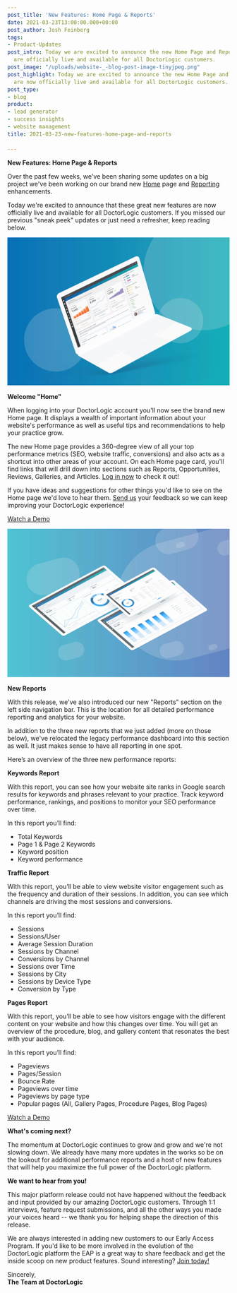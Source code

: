 ```yaml
---
post_title: 'New Features: Home Page & Reports'
date: 2021-03-23T13:00:00.000+00:00
post_author: Josh Feinberg
tags:
- Product-Updates
post_intro: Today we are excited to announce the new Home Page and Reporting enhancements
  are officially live and available for all DoctorLogic customers.
post_image: "/uploads/website-_-blog-post-image-tinyjpeg.png"
post_highlight: Today we are excited to announce the new Home Page and Reporting enhancements
  are now officially live and available for all DoctorLogic customers.
post_type:
- blog
product:
- lead generator
- success insights
- website management
title: 2021-03-23-new-features-home-page-and-reports

---
```

**New Features: Home Page & Reports**

Over the past few weeks, we've been sharing some updates on a big project we've been working on our brand new [Home](https://doctorlogic.com/blog/homepage-redesign.html) page and [Reporting](https://doctorlogic.com/blog/new-homepage-and-reporting-coming-soon.html) enhancements.

Today we're excited to announce that these great new features are now officially live and available for all DoctorLogic customers. If you missed our previous "sneak peek" updates or just need a refresher, keep reading below.

![](/uploads/hp-macbook-tiny-jpeg.jpg)

**Welcome "Home"**

When logging into your DoctorLogic account you'll now see the brand new Home page. It displays a wealth of important information about your website's performance as well as useful tips and recommendations to help your practice grow.

The new Home page provides a 360-degree view of all your top performance metrics (SEO, website traffic, conversions) and also acts as a shortcut into other areas of your account. On each Home page card, you'll find links that will drill down into sections such as Reports, Opportunities, Reviews, Galleries, and Articles. [Log in now](https://admin.doctorlogic.com/) to check it out!

If you have ideas and suggestions for other things you'd like to see on the Home page we'd love to hear them. [Send us](mailto:success@doctorlogic.com) your feedback so we can keep improving your DoctorLogic experience!

[Watch a Demo](https://doctorlogic.wistia.com/medias/e5cyalzckx)

![](/uploads/reports-macbook-tiny-jpeg.jpg)

**New Reports**

With this release, we've also introduced our new "Reports" section on the left side navigation bar. This is the location for all detailed performance reporting and analytics for your website.

In addition to the three new reports that we just added (more on those below), we've relocated the legacy performance dashboard into this section as well. It just makes sense to have all reporting in one spot.

Here’s an overview of the three new performance reports:

**Keywords Report**

With this report, you can see how your website site ranks in Google search results for keywords and phrases relevant to your practice. Track keyword performance, rankings, and positions to monitor your SEO performance over time.

In this report you’ll find:

* Total Keywords
* Page 1 & Page 2 Keywords
* Keyword position
* Keyword performance

**Traffic Report**

With this report, you’ll be able to view website visitor engagement such as the frequency and duration of their sessions. In addition, you can see which channels are driving the most sessions and conversions.

In this report you’ll find:

* Sessions
* Sessions/User
* Average Session Duration
* Sessions by Channel
* Conversions by Channel
* Sessions over Time
* Sessions by City
* Sessions by Device Type
* Conversion by Type

**Pages Report**

With this report, you’ll be able to see how visitors engage with the different content on your website and how this changes over time. You will get an overview of the procedure, blog, and gallery content that resonates the best with your audience.

In this report you’ll find:

* Pageviews
* Pages/Session
* Bounce Rate
* Pageviews over time
* Pageviews by page type
* Popular pages (All, Gallery Pages, Procedure Pages, Blog Pages)

[Watch a Demo](https://doctorlogic.wistia.com/medias/3sptqim0cu)

**What's coming next?**

The momentum at DoctorLogic continues to grow and grow and we're not slowing down. We already have many more updates in the works so be on the lookout for additional performance reports and a host of new features that will help you maximize the full power of the DoctorLogic platform.

**We want to hear from you!**

This major platform release could not have happened without the feedback and input provided by our amazing DoctorLogic customers. Through 1:1 interviews, feature request submissions, and all the other ways you made your voices heard -- we thank you for helping shape the direction of this release.

We are always interested in adding new customers to our Early Access Program. If you'd like to be more involved in the evolution of the DoctorLogic platform the EAP is a great way to share feedback and get the inside scoop on new product features. Sound interesting? [Join today!](mailto:product@doctorlogic.com)

Sincerely,  
**The Team at DoctorLogic**